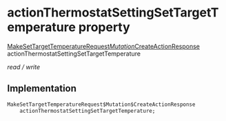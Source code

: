 


# actionThermostatSettingSetTargetTemperature property






[MakeSetTargetTemperatureRequest$Mutation$CreateActionResponse](../../package-yonomi_sdk_dart_graphql_devices_thermostat_thermostat_queries.graphql/MakeSetTargetTemperatureRequest$Mutation$CreateActionResponse-class.md) actionThermostatSettingSetTargetTemperature
  
_read / write_






## Implementation

```dart
MakeSetTargetTemperatureRequest$Mutation$CreateActionResponse
    actionThermostatSettingSetTargetTemperature;


```







